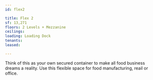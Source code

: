 ```yaml
---
id: flex2

title: Flex 2
sf: 13,271
floors: 2 Levels + Mezzanine
ceilings:
loading: Loading Dock
tenants:
leased:

---
```


Think of this as your own secured container to make all food business dreams a reality. Use this flexible space for food manufacturing, reail or office.

